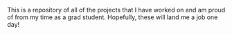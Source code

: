 This is a repository of all of the projects that I have worked on and am proud of from my time as a grad student. Hopefully, these will land me a job one day!
